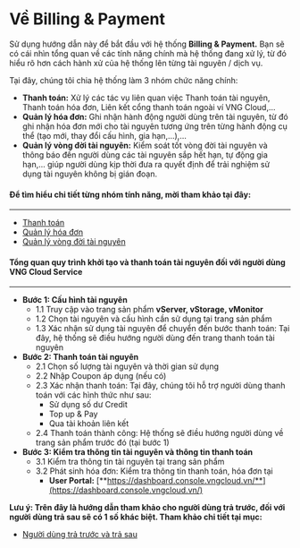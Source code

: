 # Về Billing & Payment

Sử dụng hướng dẫn này để bắt đầu với hệ thống **Billing & Payment.** Bạn sẽ có cái nhìn tổng quan về các tính năng chính mà hệ thống đang xử lý, từ đó hiểu rõ hơn cách hành xử của hệ thống lên từng tài nguyên / dịch vụ.

Tại đây, chúng tôi chia hệ thống làm 3 nhóm chức năng chính:

* **Thanh toán:** Xử lý các tác vụ liên quan việc Thanh toán tài nguyên, Thanh toán hóa đơn, Liên kết cổng thanh toán ngoài ví VNG Cloud,...
* **Quản lý hóa đơn:** Ghi nhận hành động người dùng trên tài nguyên, từ đó ghi nhận hóa đơn mới cho tài nguyên tương ứng trên từng hành động cụ thể (tạo mới, thay đổi cấu hình, gia hạn,...),...
* **Quản lý vòng đời tài nguyên:** Kiểm soát tốt vòng đời tài nguyên và thông báo đến người dùng các tài nguyên sắp hết hạn, tự động gia hạn,... giúp người dùng kịp thời đưa ra quyết định để trải nghiệm sử dụng tài nguyên không bị gián đoạn.

#### **Để tìm hiểu chi tiết từng nhóm tính năng, mời tham khảo tại đây:** 

***

* [Thanh toán](https://docs.vngcloud.vn/vng-cloud-document/vn/quan-ly-hoa-don-chi-phi-and-tai-nguyen-tren-vng-cloud/trai-nghiem-billing-and-kenh-thanh-toan/ve-billing-and-payment/thanh-toan)
* [Quản lý hóa đơn](https://docs.vngcloud.vn/vng-cloud-document/vn/quan-ly-hoa-don-chi-phi-and-tai-nguyen-tren-vng-cloud/trai-nghiem-billing-and-kenh-thanh-toan/quan-ly-hoa-don)
* [Quản lý vòng đời tài nguyên](https://docs.vngcloud.vn/vng-cloud-document/vn/quan-ly-hoa-don-chi-phi-and-tai-nguyen-tren-vng-cloud/trai-nghiem-billing-and-kenh-thanh-toan/ve-billing-and-payment/quan-ly-vong-doi-tai-nguyen)

#### **Tổng quan quy trình khởi tạo và thanh toán tài nguyên đối với người dùng VNG Cloud Service** 

***

* **Bước 1: Cấu hình tài nguyên**
  * 1.1 Truy cập vào trang sản phẩm **vServer, vStorage, vMonitor**
  * 1.2 Chọn tài nguyên và cấu hình cần sử dụng tại trang sản phẩm
  * 1.3 Xác nhận sử dụng tài nguyên để chuyển đến bước thanh toán: Tại đây, hệ thống sẽ điều hướng người dùng đến trang thanh toán tài nguyên
* **Bước 2: Thanh toán tài nguyên**
  * 2.1 Chọn số lượng tài nguyên và thời gian sử dụng
  * 2.2 Nhập Coupon áp dụng (nếu có)
  * 2.3 Xác nhận thanh toán: Tại đây, chúng tôi hỗ trợ người dùng thanh toán với các hình thức như sau:
    * Sử dụng số dư Credit
    * Top up & Pay
    * Qua tài khoản liên kết
  * 2.4 Thanh toán thành công: Hệ thống sẽ điều hướng người dùng về trang sản phẩm trước đó (tại bước 1)
* **Bước 3: Kiểm tra thông tin tài nguyên và thông tin thanh toán**
  * 3.1 Kiểm tra thông tin tài nguyên tại trang sản phẩm
  * 3.2 Phát sinh hóa đơn: Kiểm tra thông tin thanh toán, hóa đơn tại
    * **User Portal:** [**https://dashboard.console.vngcloud.vn/**](https://dashboard.console.vngcloud.vn/)

**Lưu ý: Trên đây là hướng dẫn tham khảo cho người dùng trả trước, đối với người dùng trả sau sẽ có 1 số khác biệt. Tham khảo chi tiết tại mục:**

* [Người dùng trả trước và trả sau](https://docs.vngcloud.vn/vng-cloud-document/vn/quan-ly-hoa-don-chi-phi-and-tai-nguyen-tren-vng-cloud/trai-nghiem-billing-and-kenh-thanh-toan/ve-billing-and-payment/nguoi-dung-tra-truoc-and-tra-sau)

